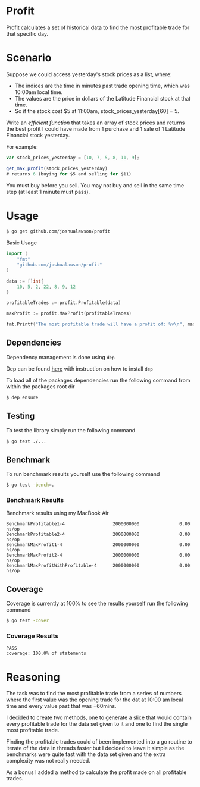 # Profit

Profit calculates a set of historical data to find the most profitable trade for that specific day.

# Scenario

Suppose we could access yesterday's stock prices as a list, where:

* The indices are the time in minutes past trade opening time, which was 10:00am local time.
* The values are the price in dollars of the Latitude Financial stock at that time.
* So if the stock cost $5 at 11:00am, stock_prices_yesterday[60] = 5.

Write an *efficient function* that takes an array of stock prices and returns the best profit I could have made from 1 purchase and 1 sale of 1 Latitude Financial stock yesterday.

For example:
```js
var stock_prices_yesterday = [10, 7, 5, 8, 11, 9];

get_max_profit(stock_prices_yesterday)
# returns 6 (buying for $5 and selling for $11)
```

You must buy before you sell.
You may not buy and sell in the same time step (at least 1 minute must pass).

# Usage

```sh
$ go get github.com/joshualawson/profit
```


Basic Usage
```go
import (
    "fmt"
    "github.com/joshualawson/profit"
)

data := []int{
    10, 5, 2, 22, 8, 9, 12
}

profitableTrades := profit.Profitable(data)

maxProfit := profit.MaxProfit(profitableTrades)

fmt.Printf("The most profitable trade will have a profit of: %v\n", maxProfit)
```

## Dependencies

Dependency management is done using `dep` 

Dep can be found [here](https://github.com/golang/dep) with instruction on how to install `dep`

To load all of the packages dependencies run the following command from within the packages root dir

```sh
$ dep ensure
```

## Testing

To test the library simply run the following command

```sh
$ go test ./...
```

## Benchmark

To run benchmark results yourself use the following command

```sh
$ go test -bench=.
```

### Benchmark Results

Benchmark results using my MacBook Air

```
BenchmarkProfitable1-4                  2000000000               0.00 ns/op
BenchmarkProfitable2-4                  2000000000               0.00 ns/op
BenchmarkMaxProfit1-4                   2000000000               0.00 ns/op
BenchmarkMaxProfit2-4                   2000000000               0.00 ns/op
BenchmarkMaxProfitWithProfitable-4      2000000000               0.00 ns/op
```

## Coverage

Coverage is currently at 100% to see the results yourself run the following command

```sh
$ go test -cover
```

### Coverage Results

```
PASS
coverage: 100.0% of statements
```

# Reasoning

The task was to find the most profitable trade from a series of numbers where the first value was the opening trade for the dat at 10:00 am local time and every value past that was +60mins.

I decided to create two methods, one to generate a slice that would contain every profitable trade for the data set given to it and one to find the single most profitable trade.

Finding the profitable trades could of been implemented into a go routine to iterate of the data in threads faster but I decided to leave it simple as the benchmarks were quite fast with the data set given and the extra complexity was not really needed. 

As a bonus I added a method to calculate the profit made on all profitable trades.